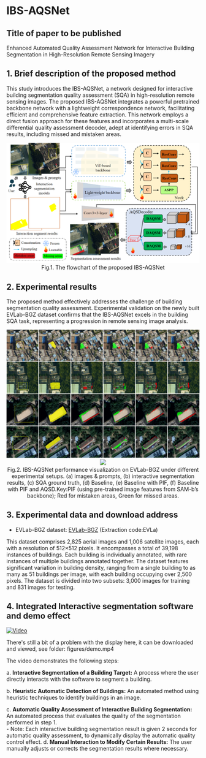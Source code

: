 # IBS-AQSNet 

## Title of paper to be published

Enhanced Automated Quality Assessment Network for Interactive Building Segmentation in High-Resolution Remote Sensing Imagery

## 1. Brief description of the proposed method
This study introduces the IBS-AQSNet, a network designed for interactive building segmentation quality assessment (SQA)
in high-resolution remote sensing images. The proposed IBS-AQSNet integrates a powerful pretrained backbone network with
a lightweight correspondence network, facilitating efficient and comprehensive feature extraction.
This network employs a direct fusion approach for these features and incorporates a multi-scale differential quality assessment decoder,
adept at identifying errors in SQA results, including missed and mistaken areas.


<p align="center">
    <img src="figures/network.bmp" width=800></br>
    Fig.1. The flowchart of the proposed IBS-AQSNet
</p>

## 2. Experimental results
The proposed method effectively addresses the challenge of building segmentation quality assessment. 
Experimental validation on the newly built EVLab-BGZ dataset confirms that the IBS-AQSNet excels in the building SQA task, 
representing a progression in remote sensing image analysis. 

<p align="center">
    <img src="figures/aqs_res-based_bbox.png" width=800></br>
    <img src="figures/aqs_res-based_point.png" width=800></br>
    Fig.2. IBS-AQSNet performance visualization on EVLab-BGZ under different experimental setups. (a) images & prompts, (b) interactive segmentation results, 
(c) SQA ground truth, (d) Baseline, (e) Baseline with PIF, (f) Baseline with PIF and AQSD.Key:PIF (using pre-trained image features from SAM-b’s backbone);
Red for mistaken areas, Green for missed areas.
</p>


## 3. Experimental data and download address
*  EVLab-BGZ dataset: [EVLab-BGZ](https://pan.baidu.com/s/1UaqAjwr1-suXNk4J7wNdZg ) (Extraction code:EVLa)

This dataset comprises 2,825 aerial images and 1,006 satellite images, each with a resolution of 512×512 pixels. 
It encompasses a total of 39,198 instances of buildings. Each building is individually annotated, with rare instances 
of multiple buildings annotated together. The dataset features significant variation in building density, 
ranging from a single building to as many as 51 buildings per image, with each building occupying over 2,500 pixels. 
The dataset is divided into two subsets: 3,000 images for training and 831 images for testing.

## 4. Integrated Interactive segmentation software and demo effect

[![Video](https://img.youtube.com/vi/VIDEO_ID/0.jpg)](https://github.com/zhilyzhang/IBS-AQSNet/blob/4757b0d5a4e9d3f1cc8c4822be612bcc96aa3746/figures/demo.mp4 "Click to Watch!")

There's still a bit of a problem with the display here, it can be downloaded and viewed, see folder: figures/demo.mp4

The video demonstrates the following steps:

a. **Interactive Segmentation of a Building Target:** 
    A process where the user directly interacts with the software to segment a building.

b. **Heuristic Automatic Detection of Buildings:** 
    An automated method using heuristic techniques to identify buildings in an image.

c. **Automatic Quality Assessment of Interactive Building Segmentation:** 
    An automated process that evaluates the quality of the segmentation performed in step 1.  
    - Note: Each interactive building segmentation result is given 2 seconds for automatic quality assessment, 
      to dynamically display the automatic quality control effect.
d. **Manual Interaction to Modify Certain Results:** 
    The user manually adjusts or corrects the segmentation results where necessary.

